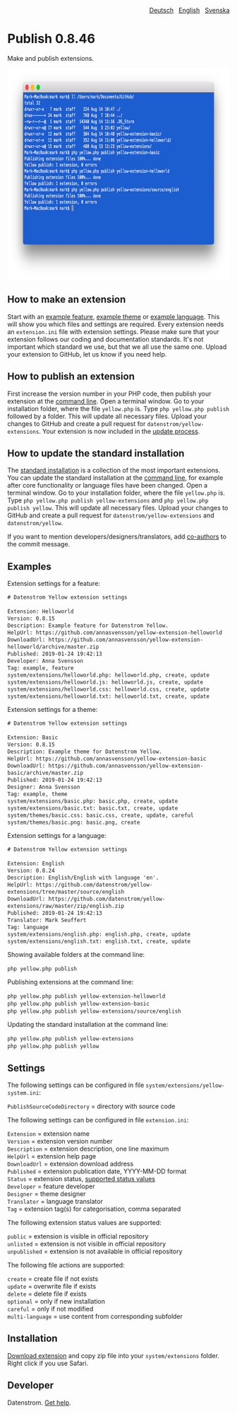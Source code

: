 <p align="right"><a href="README-de.md">Deutsch</a> &nbsp; <a href="README.md">English</a> &nbsp; <a href="README-sv.md">Svenska</a></p>

# Publish 0.8.46

Make and publish extensions.

<p align="center"><img src="publish-screenshot.png?raw=true" width="794" height="478" alt="Screenshot"></p>

## How to make an extension

Start with an [example feature](https://github.com/schulle4u/yellow-extension-helloworld), [example theme](https://github.com/schulle4u/yellow-extension-basic) or [example language](https://github.com/datenstrom/yellow-extensions/tree/master/source/english). This will show you which files and settings are required. Every extension needs an `extension.ini` file with extension settings. Please make sure that your extension follows our coding and documentation standards. It's not important which standard we use, but that we all use the same one. Upload your extension to GitHub, let us know if you need help.

## How to publish an extension

First increase the version number in your PHP code, then publish your extension at the [command line](https://github.com/datenstrom/yellow-extensions/tree/master/source/command). Open a terminal window. Go to your installation folder, where the file `yellow.php` is. Type `php yellow.php publish` followed by a folder. This will update all necessary files. Upload your changes to GitHub and create a pull request for `datenstrom/yellow-extensions`. Your extension is now included in the [update process](https://github.com/datenstrom/yellow-extensions/tree/master/source/update).

## How to update the standard installation

The [standard installation](https://github.com/datenstrom/yellow) is a collection of the most important extensions. You can update the standard installation at the [command line](https://github.com/datenstrom/yellow-extensions/tree/master/source/command), for example after core functionality or language files have been changed. Open a terminal window. Go to your installation folder, where the file `yellow.php` is. Type `php yellow.php publish yellow-extensions` and `php yellow.php publish yellow`. This will update all necessary files. Upload your changes to GitHub and create a pull request for `datenstrom/yellow-extensions` and `datenstrom/yellow`.

If you want to mention developers/designers/translators, add [co-authors](https://docs.github.com/en/pull-requests/committing-changes-to-your-project/creating-and-editing-commits/creating-a-commit-with-multiple-authors) to the commit message.

## Examples

Extension settings for a feature:

~~~
# Datenstrom Yellow extension settings

Extension: Helloworld
Version: 0.8.15
Description: Example feature for Datenstrom Yellow.
HelpUrl: https://github.com/annasvensson/yellow-extension-helloworld
DownloadUrl: https://github.com/annasvensson/yellow-extension-helloworld/archive/master.zip
Published: 2019-01-24 19:42:13
Developer: Anna Svensson
Tag: example, feature
system/extensions/helloworld.php: helloworld.php, create, update
system/extensions/helloworld.js: helloworld.js, create, update
system/extensions/helloworld.css: helloworld.css, create, update
system/extensions/helloworld.txt: helloworld.txt, create, update
~~~

Extension settings for a theme:

~~~
# Datenstrom Yellow extension settings

Extension: Basic
Version: 0.8.15
Description: Example theme for Datenstrom Yellow.
HelpUrl: https://github.com/annasvensson/yellow-extension-basic
DownloadUrl: https://github.com/annasvensson/yellow-extension-basic/archive/master.zip
Published: 2019-01-24 19:42:13
Designer: Anna Svensson
Tag: example, theme
system/extensions/basic.php: basic.php, create, update
system/extensions/basic.txt: basic.txt, create, update
system/themes/basic.css: basic.css, create, update, careful
system/themes/basic.png: basic.png, create
~~~

Extension settings for a language:

~~~
# Datenstrom Yellow extension settings

Extension: English
Version: 0.8.24
Description: English/English with language 'en'.
HelpUrl: https://github.com/datenstrom/yellow-extensions/tree/master/source/english
DownloadUrl: https://github.com/datenstrom/yellow-extensions/raw/master/zip/english.zip
Published: 2019-01-24 19:42:13
Translator: Mark Seuffert
Tag: language
system/extensions/english.php: english.php, create, update
system/extensions/english.txt: english.txt, create, update
~~~

Showing available folders at the command line:

`php yellow.php publish`  

Publishing extensions at the command line:

`php yellow.php publish yellow-extension-helloworld`  
`php yellow.php publish yellow-extension-basic`  
`php yellow.php publish yellow-extensions/source/english`  

Updating the standard installation at the command line:

`php yellow.php publish yellow-extensions`  
`php yellow.php publish yellow`  

## Settings

The following settings can be configured in file `system/extensions/yellow-system.ini`:

`PublishSourceCodeDirectory` = directory with source code  

The following settings can be configured in file `extension.ini`:

`Extension` = extension name  
`Version` = extension version number  
`Description` = extension description, one line maximum  
`HelpUrl` = extension help page  
`DownloadUrl` = extension download address  
`Published` = extension publication date, YYYY-MM-DD format  
`Status` = extension status, [supported status values](#settings-status)  
`Developer` = feature developer  
`Designer` = theme designer  
`Translator` = language translator  
`Tag` = extension tag(s) for categorisation, comma separated  

<a id="settings-status"></a>The following extension status values are supported:

`public` = extension is visible in official repository  
`unlisted` = extension is not visible in official repository  
`unpublished` = extension is not available in official repository  

<a id="settings-actions"></a>The following file actions are supported:

`create` = create file if not exists  
`update` = overwrite file if exists  
`delete` = delete file if exists  
`optional` = only if new installation  
`careful` = only if not modified  
`multi-language` = use content from corresponding subfolder  

## Installation

[Download extension](https://github.com/datenstrom/yellow-extensions/raw/master/zip/publish.zip) and copy zip file into your `system/extensions` folder. Right click if you use Safari.

## Developer

Datenstrom. [Get help](https://datenstrom.se/yellow/help/).
